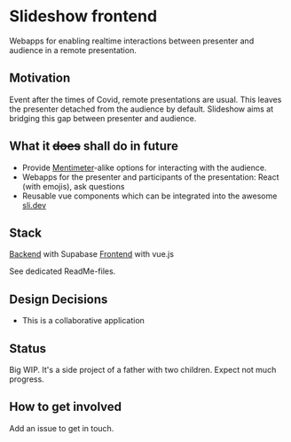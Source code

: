 # Slideshow frontend

Webapps for enabling realtime interactions between presenter and audience in a remote presentation.

## Motivation

Event after the times of Covid, remote presentations are usual. This leaves the presenter detached from the audience by
default.
Slideshow aims at bridging this gap between presenter and audience.

## What it ~~does~~ shall do in future

- Provide [Mentimeter](https://www.mentimeter.com/)-alike options for interacting with the audience.
- Webapps for the presenter and participants of the presentation: React (with emojis), ask questions
- Reusable vue components which can be integrated into the awesome [sli.dev](https://sli.dev)

## Stack

[Backend](./packages/backend) with Supabase
[Frontend](./packages/frontend) with vue.js

See dedicated ReadMe-files.

## Design Decisions

- This is a collaborative application

## Status

Big WIP. It's a side project of a father with two children. Expect not much progress.

## How to get involved

Add an issue to get in touch.
